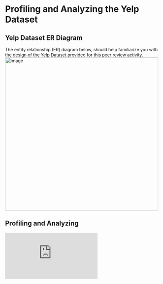# Profiling and Analyzing the Yelp Dataset
## Yelp Dataset ER Diagram
The entity relationship (ER) diagram below, should help familiarize you with the design of the Yelp Dataset provided for this peer review activity.
<img width="497" alt="image" src="https://github.com/rogue1812/Profiling-and-Analyzing-the-Yelp-Dataset/assets/83130519/ff491e29-cfcf-42aa-9848-f8527473d26c">
## Profiling and Analyzing 
![Link](https://github.com/rogue1812/Profiling-and-Analyzing-the-Yelp-Dataset/blob/main/Yelp.txt)
